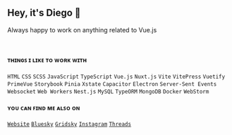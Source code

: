 ## Hey, it's Diego 🦎
Always happy to work on anything related to Vue.js

<br />

#### ᴛʜɪɴɢꜱ ɪ ʟɪᴋᴇ ᴛᴏ ᴡᴏʀᴋ ᴡɪᴛʜ
`HTML` `CSS` `SCSS` `JavaScript` `TypeScript` `Vue.js` `Nuxt.js` `Vite` `VitePress` `Vuetify` `PrimeVue` `Storybook` `Pinia` `Xstate` `Capacitor` `Electron` `Server-Sent Events` `Websocket` `Web Workers` `Nest.js` `MySQL` `TypeORM` `MongoDB` `Docker` `WebStorm`

#### ʏᴏᴜ ᴄᴀɴ ꜰɪɴᴅ ᴍᴇ ᴀʟꜱᴏ ᴏɴ
[`Website`](https://dxlliv.github.io) 
[`Bluesky`](https://bluesky.com/profile/dxlliv)
[`Gridsky`](https://gridsky.pages.dev/dxlliv)
[`Instagram`](https://instagram.com/dxlliv)
[`Threads`](https://threads.com/dxvfpv)
